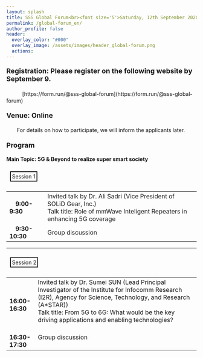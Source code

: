 ```yaml
---
layout: splash
title: SSS Global Forum<br><font size='5'>Saturday, 12th September 2020</font>
permalink: /global-forum_en/
author_profile: false
header:
  overlay_color: "#000"
  overlay_image: /assets/images/header_global-forum.png
  actions:
---
```


<h4><font size="4">Registration: Please register on the following website by September 9.</font></h4>
　　　[https://form.run/@sss-global-forum](https://form.run/@sss-global-forum)

<h4><font size="4">Venue: Online</font></h4>
　　For details on how to participate, we will inform the applicants later.　　

<h4><font size="4">Program</font></h4>

<b>Main Topic: 5G & Beyond to realize super smart society</b>

<div style="display:inline-block; padding:3px; margin:10px; border:2px solid; word-break:break-all;">Session 1</div>

<table style="border:none;" width="100%">
<tr>
<td style="border:none;" width="20%">
　<B>9:00-9:30</B></td><td style="border:none;">Invited talk by Dr. Ali Sadri (Vice President of SOLiD Gear, Inc.)<br>
Talk title: Role of mmWave Inteligent Repeaters in enhancing 5G coverage</td>
</tr>
<tr>
<td style="border:none;">
　<B>9:30-10:30</B></td><td style="border:none;">Group discussion</td>
</tr>
</table>

<hr>

<div style="display:inline-block; padding:3px; margin:10px; border:2px solid; word-break:break-all;">Session 2</div>

<table width="100%">
<tr>
<td style="border:none;" width="15%">
　<B>16:00-16:30</B></td><td style="border:none;">Invited talk by Dr. Sumei SUN (Lead Principal Investigator of the Institute for Infocomm Research (I2R), Agency for Science, Technology, and Research (A*STAR))<br>
Talk title: From 5G to 6G: What would be the key driving applications and enabling technologies?</td>
</tr>
<tr>
<td style="border:none;">
　<B>16:30-17:30</B></td><td style="border:none;">Group discussion</td>
</tr>
</table>
